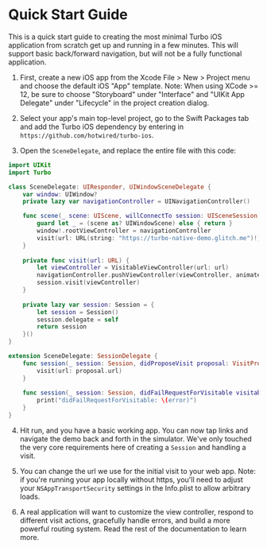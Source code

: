 # Quick Start Guide

This is a quick start guide to creating the most minimal Turbo iOS application from scratch get up and running in a few minutes. This will support basic back/forward navigation, but will not be a fully functional application.

1. First, create a new iOS app from the Xcode File > New > Project menu and choose the default iOS "App" template. Note: When using XCode >= 12, be sure to choose "Storyboard" under "Interface" and "UIKit App Delegate" under "Lifecycle" in the project creation dialog. 

2. Select your app's main top-level project, go to the Swift Packages tab and add the Turbo iOS dependency by entering in `https://github.com/hotwired/turbo-ios`.

3. Open the `SceneDelegate`, and replace the entire file with this code:
```swift
import UIKit
import Turbo

class SceneDelegate: UIResponder, UIWindowSceneDelegate {
    var window: UIWindow?
    private lazy var navigationController = UINavigationController()

    func scene(_ scene: UIScene, willConnectTo session: UISceneSession, options connectionOptions: UIScene.ConnectionOptions) {
        guard let _ = (scene as? UIWindowScene) else { return }
        window!.rootViewController = navigationController
        visit(url: URL(string: "https://turbo-native-demo.glitch.me")!)
    }
    
    private func visit(url: URL) {
        let viewController = VisitableViewController(url: url)
        navigationController.pushViewController(viewController, animated: true)
        session.visit(viewController)
    }
    
    private lazy var session: Session = {
        let session = Session()
        session.delegate = self
        return session
    }()
}

extension SceneDelegate: SessionDelegate {
    func session(_ session: Session, didProposeVisit proposal: VisitProposal) {
        visit(url: proposal.url)
    }
    
    func session(_ session: Session, didFailRequestForVisitable visitable: Visitable, error: Error) {
        print("didFailRequestForVisitable: \(error)")
    }
}
```

4. Hit run, and you have a basic working app. You can now tap links and navigate the demo back and forth in the simulator. We've only touched the very core requirements here of creating a `Session` and handling a visit.

5. You can change the url we use for the initial visit to your web app. Note: if you're running your app locally without https, you'll need to adjust your `NSAppTransportSecurity` settings in the Info.plist to allow arbitrary loads.

6. A real application will want to customize the view controller, respond to different visit actions, gracefully handle errors, and build a more powerful routing system. Read the rest of the documentation to learn more.
